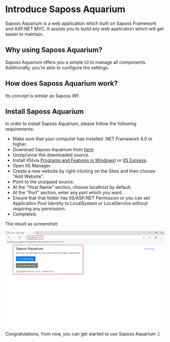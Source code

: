 # Introduce Saposs Aquarium

Saposs Aquarium is a web application which built on Saposs Framework and ASP.NET MVC. It assists you to build any web application which will get easier to maintain.

## Why using Saposs Aquarium?

Saposs Aquarium offers you a simple UI to manage all components. Additionally, you're able to configure the settings.

## How does Saposs Aquarium work?

Its concept is similar as Saposs WF.

## Install Saposs Aquarium

In order to install Saposs Aquarium, please follow the following requirements:

- Make sure that your computer has installed .NET Framework 4.0 or higher.
- Download Saposs Aquarium from [here](http://www.saposs.com/developers/download).
- Unzip/unrar the downloaded source.
- Install IIS(via [Programs and Features in Windows](https://bit.ly/2nvVviX)) or [IIS Express](https://bit.ly/2VYkJJy).
- Open IIS Manager.
- Create a new website by right-clicking on the Sites and then choose "Add Website".
- Point to the unzipped source.
- At the "Host Name" section, choose localhost by default.
- At the "Port" section, enter any port which you want.
- Ensure that that folder has IIS/ASP.NET Permission or you can set Application Pool Identity to LocalSystem or LocalService without requiring any permission.
- Completed.

The result as screenshot:

![Saposs Aquarium in IIS](assets/images/f8.png "Saposs Aquarium in IIS")

Congratulations, from now, you can get started to use Saposs Aquarium :)